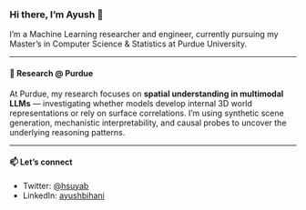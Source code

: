 
### Hi there, I’m Ayush 👋

I’m a Machine Learning researcher and engineer, currently pursuing my Master’s in Computer Science & Statistics at Purdue University.

---

#### 🧠 Research @ Purdue

At Purdue, my research focuses on **spatial understanding in multimodal LLMs** — investigating whether models develop internal 3D world representations or rely on surface correlations. I’m using synthetic scene generation, mechanistic interpretability, and causal probes to uncover the underlying reasoning patterns.

---

#### 📫 Let’s connect

* Twitter: [@hsuyab](https://twitter.com/hsuyab)
* LinkedIn: [ayushbihani](https://www.linkedin.com/in/ayushbihani/)
